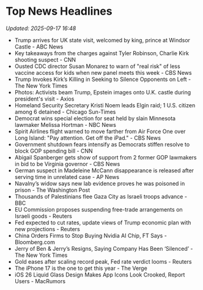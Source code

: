 # Top News Headlines

_Updated: 2025-09-17 16:48_

- Trump arrives for UK state visit, welcomed by king, prince at Windsor Castle - ABC News
- Key takeaways from the charges against Tyler Robinson, Charlie Kirk shooting suspect - CNN
- Ousted CDC director Susan Monarez to warn of "real risk" of less vaccine access for kids when new panel meets this week - CBS News
- Trump Invokes Kirk’s Killing in Seeking to Silence Opponents on Left - The New York Times
- Photos: Activists beam Trump, Epstein images onto U.K. castle during president's visit - Axios
- Homeland Security Secretary Kristi Noem leads Elgin raid; 1 U.S. citizen among 6 detained - Chicago Sun-Times
- Democrat wins special election for seat held by slain Minnesota lawmaker Melissa Hortman - NBC News
- Spirit Airlines flight warned to move farther from Air Force One over Long Island: "Pay attention. Get off the iPad." - CBS News
- Government shutdown fears intensify as Democrats stiffen resolve to block GOP spending bill - CNN
- Abigail Spanberger gets show of support from 2 former GOP lawmakers in bid to be Virginia governor - CBS News
- German suspect in Madeleine McCann disappearance is released after serving time in unrelated case - AP News
- Navalny’s widow says new lab evidence proves he was poisoned in prison - The Washington Post
- Thousands of Palestinians flee Gaza City as Israeli troops advance - BBC
- EU Commission proposes suspending free-trade arrangements on Israeli goods - Reuters
- Fed expected to cut rates, update views of Trump economic plan with new projections - Reuters
- China Orders Firms to Stop Buying Nvidia AI Chip, FT Says - Bloomberg.com
- Jerry of Ben & Jerry’s Resigns, Saying Company Has Been ‘Silenced’ - The New York Times
- Gold eases after scaling record peak, Fed rate verdict looms - Reuters
- The iPhone 17 is the one to get this year - The Verge
- iOS 26 Liquid Glass Design Makes App Icons Look Crooked, Report Users - MacRumors